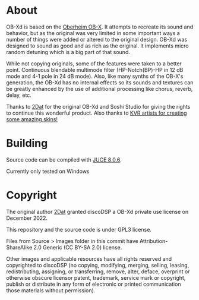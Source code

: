 # About

OB-Xd is based on the [Oberheim OB-X](https://wikipedia.org/wiki/Oberheim_OB-X). It attempts to recreate its sound and behavior, but as the original was very limited in some important ways a number of things were added or altered to the original design. OB-Xd was designed to sound as good and as rich as the original. It implements micro random detuning which is a big part of that sound.

While not copying originals, some of the features were taken to a better point. Continuous blendable multimode filter (HP-Notch(BP)-HP in 12 dB mode and 4-1 pole in 24 dB mode). Also, like many synths of the OB-X's generation, the OB-Xd has no internal effects so its sounds and textures can be greatly enhanced by the use of additional processing like chorus, reverb, delay, etc.

Thanks to [2Dat](https://github.com/2DaT/Obxd) for the original OB-Xd and Soshi Studio for giving the rights to continue this wonderful product. Also thanks to [KVR artists for creating some amazing skins!](https://www.kvraudio.com/forum/viewtopic.php?f=1&t=471926)

# Building

Source code can be compiled with [JUCE 8.0.6](https://github.com/juce-framework/JUCE/releases/tag/8.0.6).

Currently only tested on Windows

# Copyright

The original author [2Dat](https://github.com/2DaT) granted discoDSP a OB-Xd private use license on December 2022.

This repository and the source code is under GPL3 license.

Files from Source > Images folder in this commit have Attribution-ShareAlike 2.0 Generic (CC BY-SA 2.0) license.

Other images and applicable resources have all rights reserved and copyrighted to discoDSP (no copying, modifying, merging, selling, leasing, redistributing, assigning, or transferring, remove, alter, deface, overprint or otherwise obscure licensor patent, trademark, service mark or copyright, publish or distribute in any form of electronic or printed communication those materials without permission).
